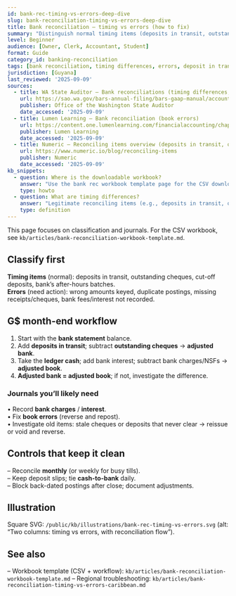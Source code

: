 ```yaml
---
id: bank-rec-timing-vs-errors-deep-dive
slug: bank-reconciliation-timing-vs-errors-deep-dive
title: Bank reconciliation — timing vs errors (how to fix)
summary: "Distinguish normal timing items (deposits in transit, outstanding cheques) from true errors (book or bank). Includes a step-by-step G$ workflow and what to journal."
level: Beginner
audience: [Owner, Clerk, Accountant, Student]
format: Guide
category_id: banking-reconciliation
tags: [bank reconciliation, timing differences, errors, deposit in transit, outstanding cheques]
jurisdiction: [Guyana]
last_reviewed: '2025-09-09'
sources:
  - title: WA State Auditor — Bank reconciliations (timing differences, reconciling items)
    url: https://sao.wa.gov/bars-annual-filing/bars-gaap-manual/accounting/accounting-principles-and-internal-control/bank-reconciliations
    publisher: Office of the Washington State Auditor
    date_accessed: '2025-09-09'
  - title: Lumen Learning — Bank reconciliation (book errors)
    url: https://content.one.lumenlearning.com/financialaccounting/chapter/bank-reconciliation/
    publisher: Lumen Learning
    date_accessed: '2025-09-09'
  - title: Numeric — Reconciling items overview (deposits in transit, outstanding checks)
    url: https://www.numeric.io/blog/reconciling-items
    publisher: Numeric
    date_accessed: '2025-09-09'
kb_snippets:
  - question: Where is the downloadable workbook?
    answer: "Use the bank rec workbook template page for the CSV download and workflow. This deep dive focuses on classification and journals."
    type: howto
  - question: What are timing differences?
    answer: "Legitimate reconciling items (e.g., deposits in transit, outstanding cheques) that clear shortly after period end; no journal needed unless they don’t clear timely."
    type: definition
---
```


This page focuses on classification and journals. For the CSV workbook, see `kb/articles/bank-reconciliation-workbook-template.md`.

## Classify first
**Timing items** (normal): deposits in transit, outstanding cheques, cut-off deposits, bank’s after-hours batches.  
**Errors** (need action): wrong amounts keyed, duplicate postings, missing receipts/cheques, bank fees/interest not recorded.

## G$ month-end workflow
1) Start with the **bank statement** balance.  
2) Add **deposits in transit**; subtract **outstanding cheques** → **adjusted bank**.  
3) Take the **ledger cash**; add bank interest; subtract bank charges/NSFs → **adjusted book**.  
4) **Adjusted bank = adjusted book**; if not, investigate the difference.

### Journals you’ll likely need
• Record **bank charges** / **interest**.  
• Fix **book errors** (reverse and repost).  
• Investigate old items: stale cheques or deposits that never clear → reissue or void and reverse.

## Controls that keep it clean
– Reconcile **monthly** (or weekly for busy tills).  
– Keep deposit slips; tie **cash-to-bank** daily.  
– Block back-dated postings after close; document adjustments.

## Illustration
Square SVG: `/public/kb/illustrations/bank-rec-timing-vs-errors.svg` (alt: “Two columns: timing vs errors, with reconciliation flow”).

## See also
– Workbook template (CSV + workflow): `kb/articles/bank-reconciliation-workbook-template.md`
– Regional troubleshooting: `kb/articles/bank-reconciliation-timing-vs-errors-caribbean.md`
